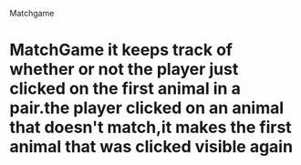 Matchgame
# MatchGame it keeps track of whether or not the player  just clicked on the first animal in a pair.the player clicked on an animal that doesn't match,it makes the first animal that was clicked visible again 
